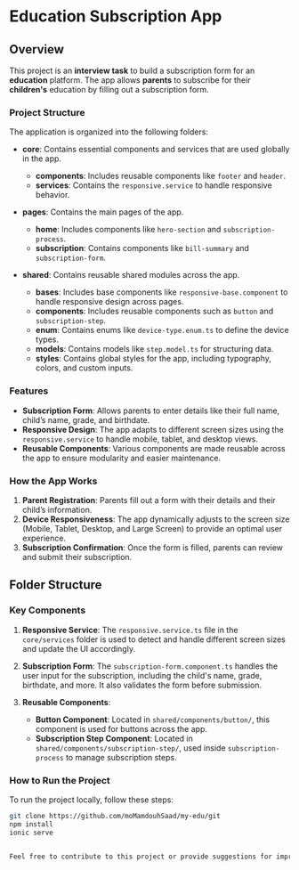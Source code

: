 # Education Subscription App

## Overview

This project is an **interview task** to build a subscription form for an **education** platform. The app allows **parents** to subscribe for their **children's** education by filling out a subscription form. 

### Project Structure

The application is organized into the following folders:

- **core**: Contains essential components and services that are used globally in the app.
  - **components**: Includes reusable components like `footer` and `header`.
  - **services**: Contains the `responsive.service` to handle responsive behavior.
  
- **pages**: Contains the main pages of the app.
  - **home**: Includes components like `hero-section` and `subscription-process`.
  - **subscription**: Contains components like `bill-summary` and `subscription-form`.

- **shared**: Contains reusable shared modules across the app.
  - **bases**: Includes base components like `responsive-base.component` to handle responsive design across pages.
  - **components**: Includes reusable components such as `button` and `subscription-step`.
  - **enum**: Contains enums like `device-type.enum.ts` to define the device types.
  - **models**: Contains models like `step.model.ts` for structuring data.
  - **styles**: Contains global styles for the app, including typography, colors, and custom inputs.

### Features

- **Subscription Form**: Allows parents to enter details like their full name, child’s name, grade, and birthdate.
- **Responsive Design**: The app adapts to different screen sizes using the `responsive.service` to handle mobile, tablet, and desktop views.
- **Reusable Components**: Various components are made reusable across the app to ensure modularity and easier maintenance.

### How the App Works

1. **Parent Registration**: Parents fill out a form with their details and their child’s information. 
2. **Device Responsiveness**: The app dynamically adjusts to the screen size (Mobile, Tablet, Desktop, and Large Screen) to provide an optimal user experience.
3. **Subscription Confirmation**: Once the form is filled, parents can review and submit their subscription.

## Folder Structure


### Key Components

1. **Responsive Service**: The `responsive.service.ts` file in the `core/services` folder is used to detect and handle different screen sizes and update the UI accordingly.

2. **Subscription Form**: The `subscription-form.component.ts` handles the user input for the subscription, including the child's name, grade, birthdate, and more. It also validates the form before submission.

3. **Reusable Components**:
   - **Button Component**: Located in `shared/components/button/`, this component is used for buttons across the app.
   - **Subscription Step Component**: Located in `shared/components/subscription-step/`, used inside `subscription-process` to manage subscription steps.

### How to Run the Project

To run the project locally, follow these steps:

   ```bash
   git clone https://github.com/moMamdouhSaad/my-edu/git
   npm install
   ionic serve


Feel free to contribute to this project or provide suggestions for improvements. Thank you for reviewing the work!


